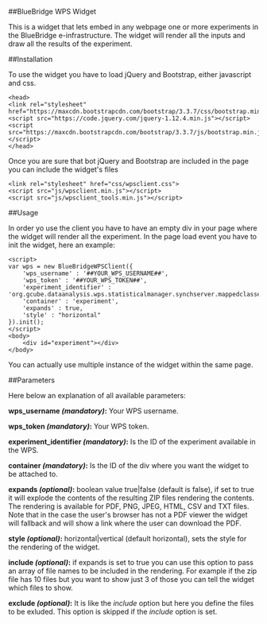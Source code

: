 ##BlueBridge WPS Widget

This is a widget that lets embed in any webpage one or more experiments in the BlueBridge e-infrastructure.
The widget will render all the inputs and draw all the results of the experiment.

##Installation

To use the widget you have to load jQuery and Bootstrap, either javascript and css.

```
<head>
<link rel="stylesheet" href="https://maxcdn.bootstrapcdn.com/bootstrap/3.3.7/css/bootstrap.min.css">
<script src="https://code.jquery.com/jquery-1.12.4.min.js"></script>
<script src="https://maxcdn.bootstrapcdn.com/bootstrap/3.3.7/js/bootstrap.min.js"></script>
</head>
```

Once you are sure that bot jQuery and Bootstrap are included in the page you can include the widget's files

```
<link rel="stylesheet" href="css/wpsclient.css">
<script src="js/wpsclient.min.js"></script>
<script src="js/wpsclient_tools.min.js"></script>
```

##Usage

In order yo use the client you have to have an empty div in your page where the widget will render all the experiment.
In the page load event you have to init the widget, here an example:

```
<script>
var wps = new BlueBridgeWPSClient({
	'wps_username' : '##YOUR_WPS_USERNAME##', 
	'wps_token' : '##YOUR_WPS_TOKEN##',
	'experiment_identifier' : 'org.gcube.dataanalysis.wps.statisticalmanager.synchserver.mappedclasses.transducerers.CCAMLR_EXPORTER_TOOL',
	'container' : 'experiment',
	'expands' : true,
	'style' : "horizontal"
}).init();
</script>
<body>
	<div id="experiment"></div>
</body>
```

You can actually use multiple instance of the widget within the same page.

##Parameters

Here below an explanation of all available parameters:

**wps_username *(mandatory)*:**
Your WPS username.

**wps_token *(mandatory)*:**
Your WPS token.

**experiment_identifier *(mandatory)*:**
Is the ID of the experiment available in the WPS.

**container *(mandatory)*:**
Is the ID of the div where you want the widget to be attached to.

**expands *(optional)*:**
boolean value true|false (default is false), if set to true it will explode the contents of the resulting ZIP files rendering the contents. The rendering is available for PDF, PNG, JPEG, HTML, CSV and TXT files. Note that in the case the user's browser has not a PDF viewer the widget will fallback and will show a link where the user can download the PDF.

**style *(optional)*:**
horizontal|vertical (default horizontal), sets the style for the rendering of the widget.

**include *(optional)*:**
if expands is set to true you can use this option to pass an array of file names to be included in the rendering. For example if the zip file has 10 files but you want to show just 3 of those you can tell the widget which files to show.

**exclude *(optional)*:**
It is like the *include* option but here you define the files to be exluded. This option is skipped if the *include* option is set.
